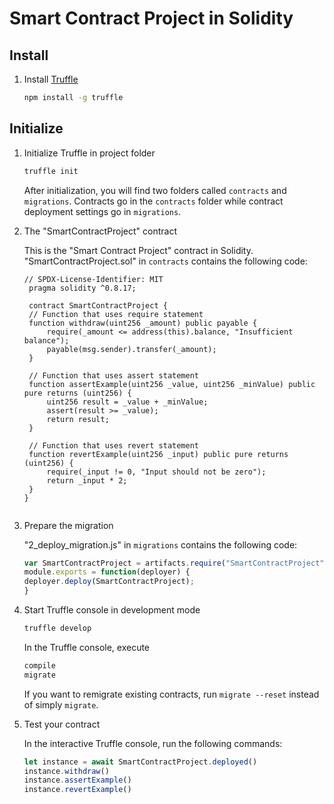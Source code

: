 # Smart Contract Project in Solidity


## Install

1. Install [Truffle](https://github.com/trufflesuite/truffle)

   ```bash
   npm install -g truffle
   ```

## Initialize

1. Initialize Truffle in project folder

   ```bash
   truffle init
   ```

   After initialization, you will find two folders called `contracts` and `migrations`. Contracts go in the `contracts` folder while contract deployment settings go in `migrations`.

2. The "SmartContractProject" contract

   This is the "Smart Contract Project" contract in Solidity. 
   "SmartContractProject.sol" in `contracts` contains the following code:

   ```solidity
   // SPDX-License-Identifier: MIT
    pragma solidity ^0.8.17;

    contract SmartContractProject {
    // Function that uses require statement
    function withdraw(uint256 _amount) public payable {
        require(_amount <= address(this).balance, "Insufficient balance");
        payable(msg.sender).transfer(_amount);
    }

    // Function that uses assert statement
    function assertExample(uint256 _value, uint256 _minValue) public pure returns (uint256) {
        uint256 result = _value + _minValue;
        assert(result >= _value);
        return result;
    }

    // Function that uses revert statement
    function revertExample(uint256 _input) public pure returns (uint256) {
        require(_input != 0, "Input should not be zero");
        return _input * 2;
    }
   }
 
   ```

3. Prepare the migration

   "2_deploy_migration.js" in `migrations` contains the following code:

   ```javascript
   var SmartContractProject = artifacts.require("SmartContractProject");
   module.exports = function(deployer) {
   deployer.deploy(SmartContractProject);
   }
   ```

4. Start Truffle console in development mode

   ```bash
   truffle develop
   ```

   In the Truffle console, execute

   ```bash
   compile
   migrate
   ```
   If you want to remigrate existing contracts, run `migrate --reset` instead of simply `migrate`.

5. Test your contract

   In the interactive Truffle console, run the following commands:

   ```javascript
   let instance = await SmartContractProject.deployed()
   instance.withdraw()
   instance.assertExample()
   instance.revertExample()
   ```
